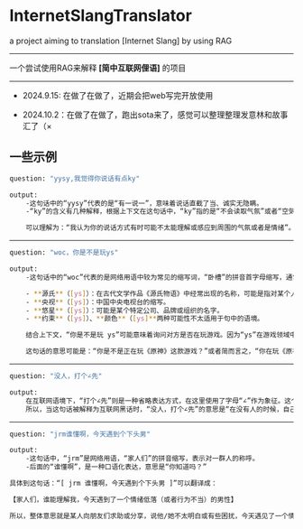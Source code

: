 # InternetSlangTranslator
a project aiming to translation [Internet Slang] by using RAG 

---

一个尝试使用RAG来解释 **[简中互联网俚语]** 的项目

---

- 2024.9.15: 在做了在做了，近期会把web写完开放使用

- 2024.10.2：在做了在做了，跑出sota来了，感觉可以整理整理发意林和故事汇了（×
## 一些示例

```bash
question: "yysy,我觉得你说话有点ky"
```

```bash
output:
	-这句话中的“yysy”代表的是“有一说一”，意味着说话直截了当、诚实无隐瞒。
	-“ky”的含义有几种解释，根据上下文在这句话中，“ky”指的是“不会读取气氛”或者“空気が読めない”，这通常指的是一种能力或状态，在交流过程中，不能正确感知或理解他人的情绪和社交环境氛围。

	可以理解为：“我认为你的说话方式有时可能不太能理解或感应到周围的气氛或者是情绪”。这句话整体表达的是对对方在交谈中是否考虑了听众的感受或者是否能够适时调整自己的沟通风格的一种评价。
```

---

```bash
question: "woc，你是不是玩ys"
```

```bash
output: 
	-这句话中的“woc”代表的是网络用语中较为常见的缩写词，“卧槽”的拼音首字母缩写，通常表示惊讶、惊讶或强烈的情绪。至于“ys”，根据给出的资料中提供的信息，可能存在多种解释：

    - **源氏**（[ys]）：在古代文学作品《源氏物语》中经常出现的名称，可能是指对某个人或角色的称呼。
    - **央视**（[ys]）：中国中央电视台的缩写。
    - **悠星**（[ys]）：可能是某个特定公司、品牌或组织的名字。
    - **约束**（[ys]）、**颜色**（[ys]**两种可能性不太适用于句中的语境。

	结合上下文，“你是不是玩 ys”可能意味着询问对方是否在玩游戏。因为“ys”在游戏领域中较为常见，特别是当提到“原神”(Yuan Shen)时更为直接相关。因此，整体来看：

	这句话的意思可能是：“你是不是正在玩《原神》这款游戏？”或者简而言之，“你在玩《原神》吗？”根据语境选择最适合的解释来理解这段对话内容。
```

---

```bash
question: "没人，打个∠先"
```

```bash
output: 
	在互联网语境下，“打个∠先”则是一种省略表达方式，在这里使用了字母“∠”作为象征。这个字母代表的含义是“手淫”。
	所以，当这句话被解释为互联网黑话时，“没人，打个∠先”的意思是“在没有人的时候，自己先解决一下生理需求”。简而言之，这句网络用语描述的是一个人在独处或无人打扰的情况下进行自我抚慰的行为。
```

---

```bash
question: "jrm谁懂啊，今天遇到个下头男"
```

```bash
output: 
	-这句话中，“jrm”是网络用语，“家人们”的拼音缩写，表示对一群人的称呼。
	-后面的“谁懂啊”，是一种口语化表达，意思是“你知道吗？”

具体到这句话：“[ jrm 谁懂啊，今天遇到个下头男 ]”可以翻译成：

【家人们，谁能理解我，今天遇到了一个情绪低落（或者行为不当）的男性】

所以，整体意思就是某人向朋友们求助或分享，说他/她不太明白或有些困扰，今天遇见了一个情绪不太好或者说行为有点让人不舒服的男性。
```

